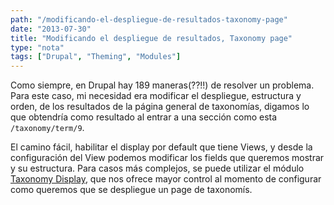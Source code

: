 ```yaml
---
path: "/modificando-el-despliegue-de-resultados-taxonomy-page"
date: "2013-07-30"
title: "Modificando el despliegue de resultados, Taxonomy page"
type: "nota"
tags: ["Drupal", "Theming", "Modules"]
---
```


Como siempre, en Drupal hay 189 maneras(??!!) de resolver un problema. Para este caso, mi necesidad era modificar el despliegue, estructura y orden, de los resultados de la página general de taxonomías, digamos lo que obtendría como resultado al entrar a una sección como esta `/taxonomy/term/9`.

El camino fácil, habilitar el display por default que tiene Views, y desde la configuración del View podemos modificar los fields que queremos mostrar y su estructura. Para casos más complejos, se puede utilizar el módulo [Taxonomy Display](https://drupal.org/project/taxonomy_display), que nos ofrece mayor control al momento de configurar como queremos que se despliegue un page de taxonomís.
